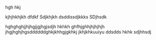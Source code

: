 hgh
hkj

kjhjhkhjkh
dfdkf
Sdjkhjkh
dsddissdjkkks
SDjhsdk

hghghghjjhjhgjjgjhgjsdjh
hkhkh
ghfhjghhjhjhjhjh
jhgjhghjhgsddddddghkjkhhgjgkhkj
jkhjkhkuuiyu
ddsdds
hkhk
sdjhhsdj
